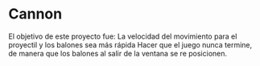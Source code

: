 # Cannon
El objetivo de este proyecto fue:
La velocidad del movimiento para el proyectil y los balones sea más rápida
Hacer que el juego nunca termine, de manera que los balones al salir de la ventana se re posicionen.

